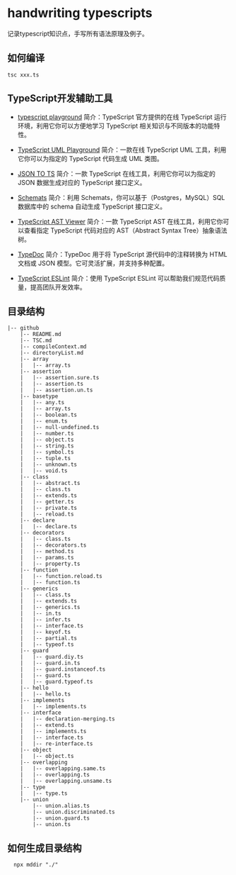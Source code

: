 # handwriting typescripts
  记录typescript知识点，手写所有语法原理及例子。


## 如何编译

```shell
tsc xxx.ts
```

## TypeScript开发辅助工具

- [typescript playground](https://www.typescriptlang.org/play/) 简介：TypeScript 官方提供的在线 TypeScript 运行环境，利用它你可以方便地学习 TypeScript 相关知识与不同版本的功能特性。

- [TypeScript UML Playground](tsuml-demo.firebaseapp.com/) 简介：一款在线 TypeScript UML 工具，利用它你可以为指定的 TypeScript 代码生成 UML 类图。
- [JSON TO TS](www.jsontots.com/) 简介：一款 TypeScript 在线工具，利用它你可以为指定的 JSON 数据生成对应的 TypeScript 接口定义。
- [Schemats](https://github.com/SweetIQ/schemats) 简介：利用 Schemats，你可以基于（Postgres，MySQL）SQL 数据库中的 schema 自动生成 TypeScript 接口定义。
- [TypeScript AST Viewer](ts-ast-viewer.com/) 简介：一款 TypeScript AST 在线工具，利用它你可以查看指定 TypeScript 代码对应的 AST（Abstract Syntax Tree）抽象语法树。
- [TypeDoc](typedoc.org/) 简介：TypeDoc 用于将 TypeScript 源代码中的注释转换为 HTML 文档或 JSON 模型。它可灵活扩展，并支持多种配置。
- [TypeScript ESLint](typescript-eslint.io/) 简介：使用 TypeScript ESLint 可以帮助我们规范代码质量，提高团队开发效率。
  
## 目录结构
```
|-- github
    |-- README.md
    |-- TSC.md
    |-- compileContext.md
    |-- directoryList.md
    |-- array
    |   |-- array.ts
    |-- assertion
    |   |-- assertion.sure.ts
    |   |-- assertion.ts
    |   |-- assertion.un.ts
    |-- basetype
    |   |-- any.ts
    |   |-- array.ts
    |   |-- boolean.ts
    |   |-- enum.ts
    |   |-- null-undefined.ts
    |   |-- number.ts
    |   |-- object.ts
    |   |-- string.ts
    |   |-- symbol.ts
    |   |-- tuple.ts
    |   |-- unknown.ts
    |   |-- void.ts
    |-- class
    |   |-- abstract.ts
    |   |-- class.ts
    |   |-- extends.ts
    |   |-- getter.ts
    |   |-- private.ts
    |   |-- reload.ts
    |-- declare
    |   |-- declare.ts
    |-- decorators
    |   |-- class.ts
    |   |-- decorators.ts
    |   |-- method.ts
    |   |-- params.ts
    |   |-- property.ts
    |-- function
    |   |-- function.reload.ts
    |   |-- function.ts
    |-- generics
    |   |-- class.ts
    |   |-- extends.ts
    |   |-- generics.ts
    |   |-- in.ts
    |   |-- infer.ts
    |   |-- interface.ts
    |   |-- keyof.ts
    |   |-- partial.ts
    |   |-- typeof.ts
    |-- guard
    |   |-- guard.diy.ts
    |   |-- guard.in.ts
    |   |-- guard.instanceof.ts
    |   |-- guard.ts
    |   |-- guard.typeof.ts
    |-- hello
    |   |-- hello.ts
    |-- implements
    |   |-- implements.ts
    |-- interface
    |   |-- declaration-merging.ts
    |   |-- extend.ts
    |   |-- implements.ts
    |   |-- interface.ts
    |   |-- re-interface.ts
    |-- object
    |   |-- object.ts
    |-- overlapping
    |   |-- overlapping.same.ts
    |   |-- overlapping.ts
    |   |-- overlapping.unsame.ts
    |-- type
    |   |-- type.ts
    |-- union
        |-- union.alias.ts
        |-- union.discriminated.ts
        |-- union.guard.ts
        |-- union.ts

```
## 如何生成目录结构

```shell
  npx mddir "./"
```